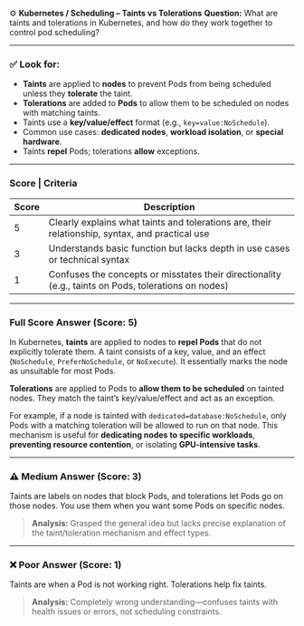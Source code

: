 ⚙️ **Kubernetes / Scheduling – Taints vs Tolerations**
**Question:**
What are taints and tolerations in Kubernetes, and how do they work together to control pod scheduling?

---

### ✅ Look for:

* **Taints** are applied to **nodes** to prevent Pods from being scheduled unless they **tolerate** the taint.
* **Tolerations** are added to **Pods** to allow them to be scheduled on nodes with matching taints.
* Taints use a **key/value/effect** format (e.g., `key=value:NoSchedule`).
* Common use cases: **dedicated nodes**, **workload isolation**, or **special hardware**.
* Taints **repel** Pods; tolerations **allow** exceptions.

---

### Score | Criteria

| Score | Description                                                                                          |
| ----- | ---------------------------------------------------------------------------------------------------- |
| 5     | Clearly explains what taints and tolerations are, their relationship, syntax, and practical use      |
| 3     | Understands basic function but lacks depth in use cases or technical syntax                          |
| 1     | Confuses the concepts or misstates their directionality (e.g., taints on Pods, tolerations on nodes) |

---

### Full Score Answer (Score: 5)

In Kubernetes, **taints** are applied to nodes to **repel Pods** that do not explicitly tolerate them. A taint consists of a key, value, and an effect (`NoSchedule`, `PreferNoSchedule`, or `NoExecute`). It essentially marks the node as unsuitable for most Pods.

**Tolerations** are applied to Pods to **allow them to be scheduled** on tainted nodes. They match the taint’s key/value/effect and act as an exception.

For example, if a node is tainted with `dedicated=database:NoSchedule`, only Pods with a matching toleration will be allowed to run on that node. This mechanism is useful for **dedicating nodes to specific workloads**, **preventing resource contention**, or isolating **GPU-intensive tasks**.

---

### ⚠️ Medium Answer (Score: 3)

Taints are labels on nodes that block Pods, and tolerations let Pods go on those nodes. You use them when you want some Pods on specific nodes.

> **Analysis:** Grasped the general idea but lacks precise explanation of the taint/toleration mechanism and effect types.

---

### ❌ Poor Answer (Score: 1)

Taints are when a Pod is not working right. Tolerations help fix taints.

> **Analysis:** Completely wrong understanding—confuses taints with health issues or errors, not scheduling constraints.